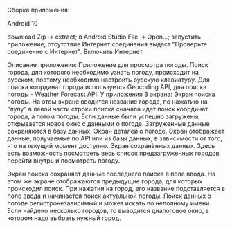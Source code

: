Сборка приложения:

Android 10

download Zip -> extract;
в Android Studio File -> Open...;
запустить приложение;
отсутствие Интернет соединения выдаст "Проверьте соединение с Интернет". Включить Интернет.

Описание приложения:
Приложение для просмотра погоды. Поиск города, для которого необходимо узнать погоду, происходит на русском, поэтому необходимо настроить русскую клавиатуру. Для поиска координат города используется Geocoding API,
для поиска погоды - Weather Forecast API. У приложения 3 экрана:
Экран поиска погоды. На этом экране вводится название города, по нажатию на "лупу" в левой части строки поиска сначала идет поиск координат города, а потом погоды. Если данные были успешно загружены, открывается
новое окно с данными о погоде. Загруженные данные сохраняются в базу данных.
Экран деталей о погоде. Экран отображает данные, получаемые по API или из базы данных, в зависимости от того, что на текущий момент доступно.
Экран сохранённых данных. Здесь есть возможность посмотреть весь список предзагруженных городов, перейти внутрь и посмотреть погоду.

Экран поиска сохраняет данные последнего поиска в поле ввода. На этом же экране отображаются предыдущие города, для которых происходил поиск. При нажатии на город, его название подставляется в поле ввода
и начинается поиск актуальной погоды. Поиск данных о погоде регистронезависимый и может искать по неполному имени. Если найдено несколько городов, то выводится диалоговое окно, в котором надо выбрать нужный город.
